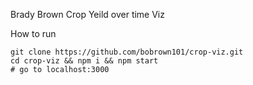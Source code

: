 Brady Brown
Crop Yeild over time Viz

How to run
```
git clone https://github.com/bobrown101/crop-viz.git
cd crop-viz && npm i && npm start
# go to localhost:3000
```